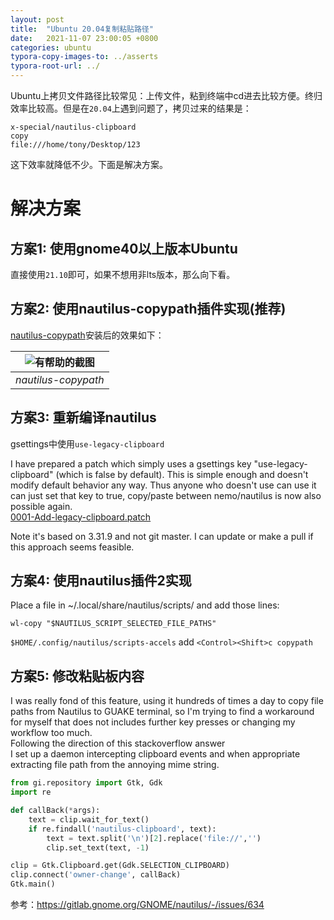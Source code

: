 ```yaml
---
layout: post
title:  "Ubuntu 20.04复制粘贴路径"
date:   2021-11-07 23:00:05 +0800
categories: ubuntu
typora-copy-images-to: ../asserts
typora-root-url: ../
---
```


Ubuntu上拷贝文件路径比较常见：上传文件，粘到终端中cd进去比较方便。终归效率比较高。但是在`20.04`上遇到问题了，拷贝过来的结果是：
```
x-special/nautilus-clipboard
copy
file:///home/tony/Desktop/123
```
这下效率就降低不少。下面是解决方案。

# 解决方案

## 方案1: 使用gnome40以上版本Ubuntu   
直接使用`21.10`即可，如果不想用非lts版本，那么向下看。

## 方案2: 使用nautilus-copypath插件实现(推荐)
[nautilus-copypath][1]安装后的效果如下：

| ![有帮助的截图](/assets/nautilus-copypath.png) | 
|:--:| 
| *nautilus-copypath* |

## 方案3: 重新编译nautilus   
gsettings中使用`use-legacy-clipboard`

I have prepared a patch which simply uses a gsettings key "use-legacy-clipboard" (which is false by default). This is simple enough and doesn't modify default behavior any way. Thus anyone who doesn't use can use it can just set that key to true, copy/paste between nemo/nautilus is now also possible again.  
[0001-Add-legacy-clipboard.patch][2]

Note it's based on 3.31.9 and not git master. I can update or make a pull if this approach seems feasible.

## 方案4: 使用nautilus插件2实现   
Place a file in ~/.local/share/nautilus/scripts/ and add those lines:
```shell
wl-copy "$NAUTILUS_SCRIPT_SELECTED_FILE_PATHS"
```
`$HOME/.config/nautilus/scripts-accels` add `<Control><Shift>c copypath`
## 方案5: 修改粘贴板内容   
I was really fond of this feature, using it hundreds of times a day to copy file paths from Nautilus to GUAKE terminal, so I'm trying to find a workaround for myself that does not includes further key presses or changing my workflow too much.  
Following the direction of this stackoverflow answer  
I set up a daemon intercepting clipboard events and when appropriate extracting file path from the annoying mime string.

```python
from gi.repository import Gtk, Gdk
import re

def callBack(*args):
    text = clip.wait_for_text()
    if re.findall('nautilus-clipboard', text):
        text = text.split('\n')[2].replace('file://','')
        clip.set_text(text, -1)

clip = Gtk.Clipboard.get(Gdk.SELECTION_CLIPBOARD)
clip.connect('owner-change', callBack)
Gtk.main()

```


参考：https://gitlab.gnome.org/GNOME/nautilus/-/issues/634

[1]: https://github.com/ronen25/nautilus-copypath
[2]: https://gitlab.gnome.org/GNOME/nautilus/uploads/b5a39917a3f2c7f97423838044e6e150/0001-Add-legacy-clipboard.patch

